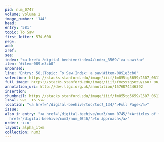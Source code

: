 ```yaml
---
pid: num_0747
volume: Volume 2
image_number: '144'
head:
entry: '581'
topic: To Saw
first_letter: 576-600
page:
add:
xref:
see:
index: "<a href='/digital-beehive/index4/index_3569/'>a saw</a>"
item: "#item-0891e3cb0"
unparsed:
line: 'Entry: 581|Topic: To Saw|Index: a saw|#item-0891e3cb0'
selection: https://stacks.stanford.edu/image/iiif/fm855tg5659/1607_0611/861,997,2832,220/full/0/default.jpg
full_image: https://stacks.stanford.edu/image/iiif/fm855tg5659/1607_0611/full/full/0/default.jpg
annotation_uri: http://dev.llgc.org.uk/annotation/1576874446392
insertion:
thumbnail: https://stacks.stanford.edu/image/iiif/fm855tg5659/1607_0611/861,997,600,180/250,/0/default.jpg
label: 581. To Saw
location: "<a href='/digital-beehive/toc/toc2_134/'>Full Page</a>"
issue:
also_in_entry: "<a href='/digital-beehive/num3/num_0745/'>Articles of faith</a>|<a
  href='/digital-beehive/num3/num_0746/'>to Approach</a>"
order: '116'
layout: alpha_item
collection: num3
---
```

